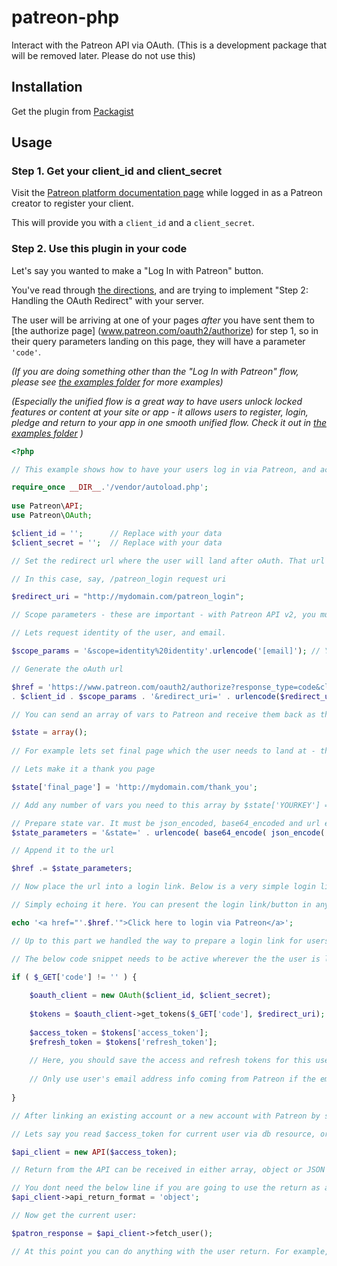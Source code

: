 # patreon-php

Interact with the Patreon API via OAuth. (This is a development package that will be removed later. Please do not use this)

## Installation

Get the plugin from [Packagist](https://packagist.org/packages/patreon/patreon)

## Usage

### Step 1. Get your client_id and client_secret

Visit the [Patreon platform documentation page](https://www.patreon.com/platform/documentation)
while logged in as a Patreon creator to register your client.

This will provide you with a `client_id` and a `client_secret`.

### Step 2. Use this plugin in your code

Let's say you wanted to make a "Log In with Patreon" button.

You've read through [the directions](https://www.patreon.com/platform/documentation/oauth), and are trying to implement "Step 2: Handling the OAuth Redirect" with your server.

The user will be arriving at one of your pages *after* you have sent them to [the authorize page] (www.patreon.com/oauth2/authorize) for step 1, so in their query parameters landing on this page, they will have a parameter `'code'`.

_(If you are doing something other than the "Log In with Patreon" flow, please see [the examples folder](examples) for more examples)_

_(Especially the unified flow is a great way to have users unlock locked features or content at your site or app - it allows users to register, login, pledge and return to your app in one smooth unified flow. Check it out in [the examples folder](examples) )_


```php
<?php

// This example shows how to have your users log in via Patreon, and acquire access and refresh tokens after logging in

require_once __DIR__.'/vendor/autoload.php';
 
use Patreon\API;
use Patreon\OAuth;

$client_id = '';      // Replace with your data
$client_secret = '';  // Replace with your data

// Set the redirect url where the user will land after oAuth. That url is where the access code will be sent as a _GET parameter. This may be any url in your app that you can accept and process the access code and login

// In this case, say, /patreon_login request uri

$redirect_uri = "http://mydomain.com/patreon_login";

// Scope parameters - these are important - with Patreon API v2, you must specify the scopes which you will later be using, when you are sending the user to oAuth login flows. You can only have access to data identified with the scopes you listed below. Read more at https://docs.patreon.com/#scopes

// Lets request identity of the user, and email.

$scope_params = '&scope=identity%20identity'.urlencode('[email]'); // You have to urlencode special characters

// Generate the oAuth url

$href = 'https://www.patreon.com/oauth2/authorize?response_type=code&client_id=' 
. $client_id . $scope_params . '&redirect_uri=' . urlencode($redirect_uri);

// You can send an array of vars to Patreon and receive them back as they are. Ie, state vars to set the user state, app state or any other info which should be sent back and forth.

$state = array();
 
// For example lets set final page which the user needs to land at - this may be a content the user is unlocking via oauth, or a welcome/thank you page

// Lets make it a thank you page

$state['final_page'] = 'http://mydomain.com/thank_you';

// Add any number of vars you need to this array by $state['YOURKEY'] = VARIABLE

// Prepare state var. It must be json_encoded, base64_encoded and url encoded to be safe in regard to any odd chars
$state_parameters = '&state=' . urlencode( base64_encode( json_encode( $state ) ) );

// Append it to the url

$href .= $state_parameters;

// Now place the url into a login link. Below is a very simple login link with just text. in assets/images folder, there is a button image made with official Patreon assets (login_with_patreon.png). You can also use this image as the inner html of the <a> tag instead of the text provided here

// Simply echoing it here. You can present the login link/button in any other way.

echo '<a href="'.$href.'">Click here to login via Patreon</a>';

// Up to this part we handled the way to prepare a login link for users to log in via Patreon oAuth using API v2. From this point on starts the processing of a logged in user or user returning from Patreon oAuth.

// The below code snippet needs to be active wherever the the user is landing in $redirect_uri parameter above. It will grab the auth code from Patreon and get the tokens via the oAuth client

if ( $_GET['code'] != '' ) {
	
	$oauth_client = new OAuth($client_id, $client_secret);	
	
	$tokens = $oauth_client->get_tokens($_GET['code'], $redirect_uri);
	
	$access_token = $tokens['access_token'];
	$refresh_token = $tokens['refresh_token'];
	
	// Here, you should save the access and refresh tokens for this user somewhere. Conceptually this is the point either you link an existing user of your app with his/her Patreon account, or, if the user is a new user, create an account for him or her in your app, log him or her in, and then link this new account with the Patreon account. More or less a social login logic applies here. 
	
	// Only use user's email address info coming from Patreon if the email is verified. Check for is_email_verified value in user's API return.
	
}

// After linking an existing account or a new account with Patreon by saving and matching the tokens for a given user, you can then read the access token (from the database or whatever resource), and then just check if the user is logged into Patreon by using below code. Code from down below can be placed wherever in your app, it doesnt need to be in the redirect_uri at which the Patreon user ends after oAuth. You just need the $access_token for the current user and thats it.

// Lets say you read $access_token for current user via db resource, or you just acquired it through oAuth earlier like the above - create a new API client

$api_client = new API($access_token);

// Return from the API can be received in either array, object or JSON formats by setting the return format. It defaults to array if not specifically set. Specifically setting return format is not necessary. Below is shown as an example of having the return parsed as an object. Default is array (associated) and there is no need to specifically set it if you are going to use it as an array. If there is anyone using Art4 JSON parser lib or any other parser, they can just set the API return to json and then have the return parsed by that parser

// You dont need the below line if you are going to use the return as array. 
$api_client->api_return_format = 'object';

// Now get the current user:

$patron_response = $api_client->fetch_user();

// At this point you can do anything with the user return. For example, if there is no return for this user, then you can consider the user not logged into Patreon. Or, if there is return, then you can get the user's Patreon id or pledge info. For example if you are able to acquire user's id, then you can consider the user logged into Patreon. 

```

